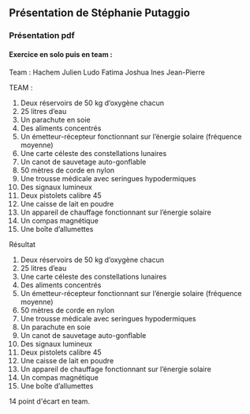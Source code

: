## Présentation de Stéphanie Putaggio

### Présentation pdf 


#### Exercice en solo puis en team : 

Team : Hachem Julien Ludo Fatima Joshua Ines Jean-Pierre

TEAM : 

1. Deux réservoirs de 50 kg d’oxygène chacun
2. 25 litres d’eau
3. Un parachute en soie
4. Des aliments concentrés
5. Un émetteur-récepteur fonctionnant sur l’énergie solaire (fréquence moyenne)
6. Une carte céleste des constellations lunaires
7. Un canot de sauvetage auto-gonflable
8. 50 mètres de corde en nylon
9. Une trousse médicale avec seringues hypodermiques
10. Des signaux lumineux
11. Deux pistolets calibre 45
12. Une caisse de lait en poudre
13. Un appareil de chauffage fonctionnant sur l’énergie solaire
14. Un compas magnétique
15. Une boîte d’allumettes

Résultat 

1. Deux réservoirs de 50 kg d’oxygène chacun
2. 25 litres d’eau
3. Une carte céleste des constellations lunaires
4. Des aliments concentrés
5. Un émetteur-récepteur fonctionnant sur l’énergie solaire (fréquence moyenne)
6. 50 mètres de corde en nylon
7. Une trousse médicale avec seringues hypodermiques
8. Un parachute en soie
9. Un canot de sauvetage auto-gonflable
10. Des signaux lumineux
11. Deux pistolets calibre 45
12. Une caisse de lait en poudre
13. Un appareil de chauffage fonctionnant sur l’énergie solaire
14. Un compas magnétique
15. Une boîte d’allumettes

14 point d'écart en team.

